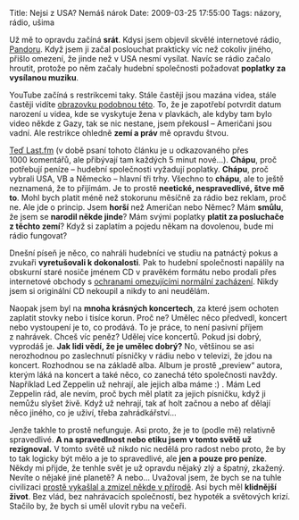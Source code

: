 Title: Nejsi z USA? Nemáš nárok
Date: 2009-03-25 17:55:00
Tags: názory, rádio, ušima

Už mě to opravdu začíná **srát**. Kdysi jsem objevil skvělé
internetové rádio, [Pandoru](http://www.pandora.com/). Když jsem ji
začal poslouchat prakticky víc než cokoliv jiného, přišlo omezení,
že jinde než v USA nesmí vysílat. Navíc se rádio začalo hroutit,
protože po něm začaly hudební společnosti požadovat
**poplatky za vysílanou muziku**.

YouTube začíná s restrikcemi taky. Stále častěji jsou mazána videa,
stále častěji vidíte
[obrazovku podobnou této](http://www.tvrdek.cz/weblog/vzdelani/72/tento-clanek-neni-dostupny-ve-vasi-zemi/).
To, že je zapotřebí potvrdit datum narození u videa, kde se
vyskytuje žena v plavkách, ale kdyby tam bylo video někde z Gazy,
tak se nic nestane, jsem překousl – Američani jsou vadní. Ale
restrikce ohledně **zemí a práv** mě opravdu štvou.

[Teď Last.fm](http://blog.last.fm/2009/03/24/lastfm-radio-announcement)
(v době psaní tohoto článku je u odkazovaného přes 1000 komentářů,
ale přibývají tam každých 5 minut nové…). **Chápu**, proč potřebují
peníze – hudební společnosti vyžadují poplatky. **Chápu**, proč
vybrali USA, VB a Německo – hlavní tři trhy. Všechno to **chápu**,
ale to ještě neznamená, že to přijímám. Je to prostě
**neetické, nespravedlivé, štve mě to**. Mohl bych platit méně než
stokorunu měsíčně za rádio bez reklam, proč ne. Ale jde o princip.
Jsem **horší** než Američan nebo Němec? Mám **smůlu**, že jsem se
**narodil někde jinde**? Mám svými poplatky
**platit za posluchače z těchto zemí**? Když si zaplatím a pojedu
někam na dovolenou, bude mi rádio fungovat?

Dnešní píseň je něco, co nahráli hudebníci ve studiu na patnáctý
pokus a zvukaři **vyretušovali k dokonalosti**. Pak to hudební
společnosti napálily na obskurní staré nosiče jménem CD v pravěkém
formátu nebo prodali přes internetové obchody
s [ochranami omezujícími normální zacházení](http://latrine.dgx.cz/originalni-cd-do-meho-pocitace-nesmi).
Nikdy jsem si originální CD nekoupil a nikdy to ani neudělám.

Naopak jsem byl na **mnoha krásných koncertech**, za které jsem
ochoten zaplatit stovky nebo i tisíce korun. Proč ne? Umělec něco
předvedl, koncert nebo vystoupení je to, co prodává. To je práce,
to není pasivní příjem z nahrávek. Chceš víc peněz? Udělej více
koncertů. Pokud jsi dobrý, vyprodáš je.
**Jak lidi vědí, že je umělec dobrý?** No, většinou se asi
nerozhodnou po zaslechnutí písničky v rádiu nebo v televizi, že
jdou na koncert. Rozhodnou se na základě alba. Album je prostě
„preview“ autora, kterým láká na koncert a také něco, co zanechá
této společnosti navždy. Například Led Zeppelin už nehrají, ale
jejich alba máme :) . Mám Led Zeppelin rád, ale nevím, proč bych
měl platit za jejich písničku, když ji nemůžu slyšet živě. Když už
nehrají, tak ať holt začnou a nebo ať dělají něco jiného, co je
uživí, třeba zahrádkářství…

Jenže takhle to prostě nefunguje. Asi proto, že je to (podle mě)
relativně spravedlivé.
**A na spravedlnost nebo etiku jsem v tomto světě už rezignoval.**
V tomto světě už nikdo nic nedělá pro radost nebo proto, že by to
tak logicky být mělo a je to spravedlivé, ale
**jen a pouze pro peníze**. Někdy mi přijde, že tenhle svět je už
opravdu nějaký zlý a špatný, zkažený. Nevíte o nějaké jiné planetě?
A nebo… Uvažoval jsem, že bych se na tuhle civilizaci
[prostě vykašlal a zmizel někde v přírodě](http://www.csfd.cz/film/229841-into-the-wild/).
Asi bych měl **klidnější život**. Bez vlád, bez nahrávacích
společností, bez hypoték a světových krizí. Stačilo by, že bych si
uměl ulovit rybu na večeři.